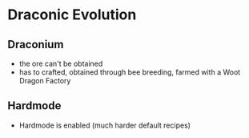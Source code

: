 # Draconic Evolution

## Draconium

- the ore can't be obtained
- has to crafted, obtained through bee breeding, farmed with a Woot Dragon Factory

## Hardmode

- Hardmode is enabled (much harder default recipes)
